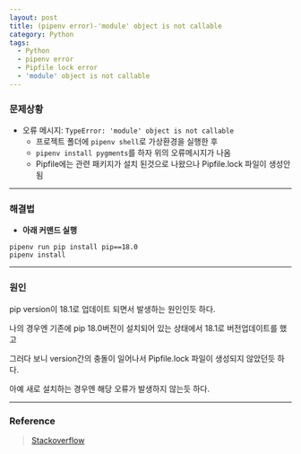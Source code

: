 ```yaml
---
layout: post
title: (pipenv error)-'module' object is not callable
category: Python
tags:
  - Python
  - pipenv error
  - Pipfile lock error
  - 'module' object is not callable
---
```




### 문제상황

- 오류 메시지: `TypeError: 'module' object is not callable`
  - 프로젝트 폴더에 `pipenv shell`로 가상환경을 실행한 후
  - `pipenv install pygments`를 하자 위의 오류메시지가 나옴
  - Pipfile에는 관련 패키지가 설치 된것으로 나왔으나 Pipfile.lock 파일이 생성안됨

------



### 해결법

- **아래 커맨드 실행**

```
pipenv run pip install pip==18.0
pipenv install
```

------



### 원인

pip version이 18.1로 업데이트 되면서 발생하는 원인인듯 하다.

나의 경우엔 기존에 pip 18.0버전이 설치되어 있는 상태에서 18.1로 버전업데이트를 했고

그러다 보니 version간의 충돌이 일어나서 Pipfile.lock 파일이 생성되지 않았던듯 하다.

아예 새로 설치하는 경우엔 해당 오류가 발생하지 않는듯 하다.

------

### Reference

> [Stackoverflow](https://stackoverflow.com/questions/52711988/pipenv-on-windows-module-object-is-not-callable?noredirect=1&lq=1)
